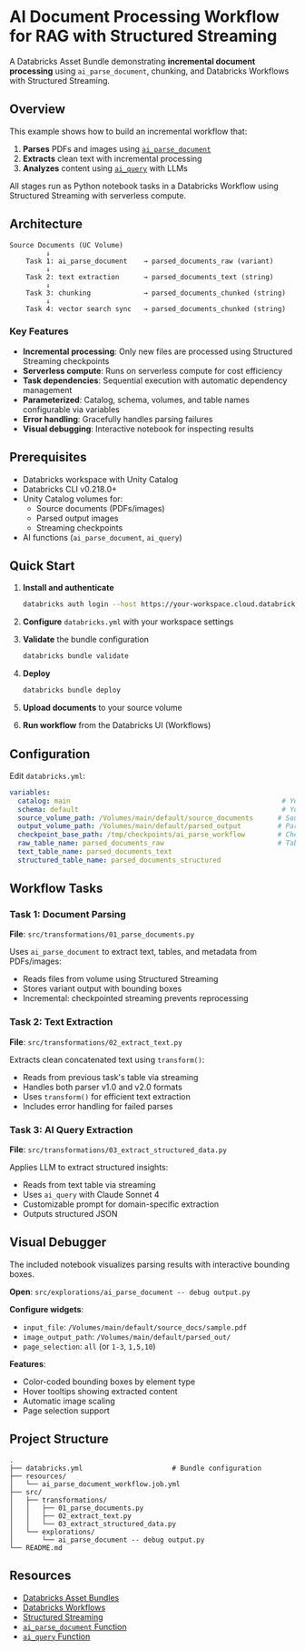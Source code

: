 # AI Document Processing Workflow for RAG with Structured Streaming

A Databricks Asset Bundle demonstrating **incremental document processing** using `ai_parse_document`, chunking, and Databricks Workflows with Structured Streaming.

## Overview

This example shows how to build an incremental workflow that:
1. **Parses** PDFs and images using [`ai_parse_document`](https://docs.databricks.com/aws/en/sql/language-manual/functions/ai_parse_document)
2. **Extracts** clean text with incremental processing
3. **Analyzes** content using [`ai_query`](https://docs.databricks.com/aws/en/sql/language-manual/functions/ai_query) with LLMs

All stages run as Python notebook tasks in a Databricks Workflow using Structured Streaming with serverless compute.

## Architecture

```
Source Documents (UC Volume)
         ↓
    Task 1: ai_parse_document    → parsed_documents_raw (variant)
         ↓
    Task 2: text extraction      → parsed_documents_text (string)
         ↓
    Task 3: chunking             → parsed_documents_chunked (string)
         ↓
    Task 4: vector search sync   → parsed_documents_chunked (string)
```

### Key Features

- **Incremental processing**: Only new files are processed using Structured Streaming checkpoints
- **Serverless compute**: Runs on serverless compute for cost efficiency
- **Task dependencies**: Sequential execution with automatic dependency management
- **Parameterized**: Catalog, schema, volumes, and table names configurable via variables
- **Error handling**: Gracefully handles parsing failures
- **Visual debugging**: Interactive notebook for inspecting results

## Prerequisites

- Databricks workspace with Unity Catalog
- Databricks CLI v0.218.0+
- Unity Catalog volumes for:
  - Source documents (PDFs/images)
  - Parsed output images
  - Streaming checkpoints
- AI functions (`ai_parse_document`, `ai_query`)

## Quick Start

1. **Install and authenticate**
   ```bash
   databricks auth login --host https://your-workspace.cloud.databricks.com
   ```

2. **Configure** `databricks.yml` with your workspace settings

3. **Validate** the bundle configuration
   ```bash
   databricks bundle validate
   ```

4. **Deploy**
   ```bash
   databricks bundle deploy
   ```

5. **Upload documents** to your source volume

6. **Run workflow** from the Databricks UI (Workflows)

## Configuration

Edit `databricks.yml`:

```yaml
variables:
  catalog: main                                                    # Your catalog
  schema: default                                                  # Your schema
  source_volume_path: /Volumes/main/default/source_documents      # Source PDFs
  output_volume_path: /Volumes/main/default/parsed_output         # Parsed images
  checkpoint_base_path: /tmp/checkpoints/ai_parse_workflow        # Checkpoints
  raw_table_name: parsed_documents_raw                            # Table names
  text_table_name: parsed_documents_text
  structured_table_name: parsed_documents_structured
```

## Workflow Tasks

### Task 1: Document Parsing
**File**: `src/transformations/01_parse_documents.py`

Uses `ai_parse_document` to extract text, tables, and metadata from PDFs/images:
- Reads files from volume using Structured Streaming
- Stores variant output with bounding boxes
- Incremental: checkpointed streaming prevents reprocessing

### Task 2: Text Extraction
**File**: `src/transformations/02_extract_text.py`

Extracts clean concatenated text using `transform()`:
- Reads from previous task's table via streaming
- Handles both parser v1.0 and v2.0 formats
- Uses `transform()` for efficient text extraction
- Includes error handling for failed parses

### Task 3: AI Query Extraction
**File**: `src/transformations/03_extract_structured_data.py`

Applies LLM to extract structured insights:
- Reads from text table via streaming
- Uses `ai_query` with Claude Sonnet 4
- Customizable prompt for domain-specific extraction
- Outputs structured JSON

## Visual Debugger

The included notebook visualizes parsing results with interactive bounding boxes.

**Open**: `src/explorations/ai_parse_document -- debug output.py`

**Configure widgets**:
- `input_file`: `/Volumes/main/default/source_docs/sample.pdf`
- `image_output_path`: `/Volumes/main/default/parsed_out/`
- `page_selection`: `all` (or `1-3`, `1,5,10`)

**Features**:
- Color-coded bounding boxes by element type
- Hover tooltips showing extracted content
- Automatic image scaling
- Page selection support

## Project Structure

```
.
├── databricks.yml                      # Bundle configuration
├── resources/
│   └── ai_parse_document_workflow.job.yml
├── src/
│   ├── transformations/
│   │   ├── 01_parse_documents.py
│   │   ├── 02_extract_text.py
│   │   └── 03_extract_structured_data.py
│   └── explorations/
│       └── ai_parse_document -- debug output.py
└── README.md
```

## Resources

- [Databricks Asset Bundles](https://docs.databricks.com/dev-tools/bundles/)
- [Databricks Workflows](https://docs.databricks.com/workflows/)
- [Structured Streaming](https://docs.databricks.com/structured-streaming/)
- [`ai_parse_document` Function](https://docs.databricks.com/aws/en/sql/language-manual/functions/ai_parse_document)
- [`ai_query` Function](https://docs.databricks.com/aws/en/sql/language-manual/functions/ai_query)

